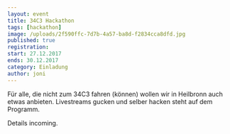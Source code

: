 ```yaml
---
layout: event
title: 34C3 Hackathon 
tags: [hackathon]
image: /uploads/2f590ffc-7d7b-4a57-ba8d-f2834cca8dfd.jpg
published: true
registration:
start: 27.12.2017
ends: 30.12.2017
category: Einladung
author: joni
---
```


Für alle, die nicht zum 34C3 fahren (können) wollen wir in Heilbronn auch etwas anbieten.
Livestreams gucken und selber hacken steht auf dem Programm.

Details incoming.